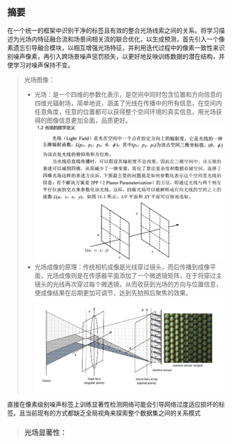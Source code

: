 ## 摘要  
在一个统一的框架中识别干净的标签且有效的整合光场线索之间的关系。将学习描述为光场内特征融合流和场景间相关流的联合优化，以生成预测，首先引入一个像素遗忘引导融合模块，以相互增强光场特征，并利用迭代过程中的像素一致性来识别噪声像素，再引入跨场景噪声惩罚损失，以更好地反映训练数据的潜在结构，并使学习对噪声保持不变。
>光场图像：
> - 光场：是一个四维的参数化表示，是空间中同时包含位置和方向信息的四维光辐射场，简单地说，涵盖了光线在传播中的所有信息，在空间内任意角度，任意的位置都可以获得整个空间环境的真实信息，用光场获得的图像信息更加全面，品质更好。
![](./image/%E5%85%89%E5%9C%BA.PNG)
> - 光场成像的原理：传统相机成像是光线穿过镜头，而后传播到成像平面，光场成像则是在传感器平面添加了一个微透镜矩阵，在于将穿过主镜头的光线再次穿过每个微透镜，从而收获到光场的方向与位置信息，使成像结果在后期更加可调节，达到先拍照后聚焦的效果。  
![](./image/%E5%85%89%E5%9C%BA%E6%88%90%E5%83%8F.PNG)  

直接在像素级别噪声标签上训练显著性检测网络可能会引导网络过度适应损坏的标签。且当前现有的方式都缺乏全局视角来探索整个数据集之间的关系模式  


>### 光场显著性：